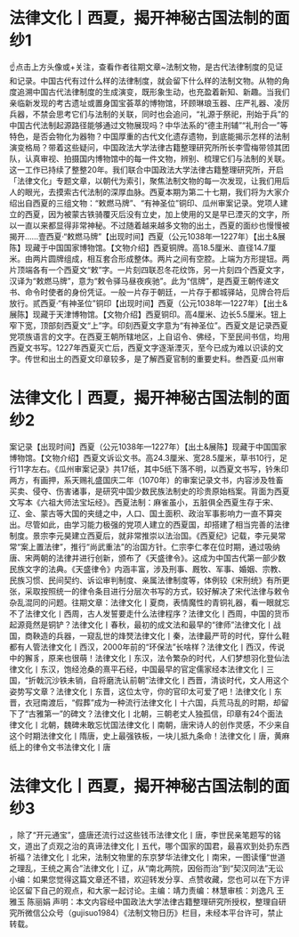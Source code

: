 # 法律文化丨西夏，揭开神秘古国法制的面纱1

☝点击上方头像或+关注，查看作者往期文章~法制文物，是古代法律制度的见证和记录。中国古代有过什么样的法律制度，就会留下什么样的法制文物。从物的角度追溯中国古代法律制度的生成演变，既形象生动，也充盈着新知、新趣。当我们亲临新发现的考古遗址或置身国宝荟萃的博物馆，环顾琳琅玉器、庄严礼器、凌厉兵器，不禁会思考它们与法制的关联，同时也会追问，“礼源于祭祀，刑始于兵”的中国古代法制起源路径能够通过文物展现吗？中华法系的“德主刑辅”“礼刑合一”等特色，是否会物化为器物？中国厚重的古代文化遗存遗物，到底能揭示怎样的法制演变格局？带着这些疑问，中国政法大学法律古籍整理研究所所长李雪梅带领其团队，认真审视、拍摄国内博物馆中的每一件文物，辨别、梳理它们与法制的关联。这一工作已持续了整整20年。我们联合中国政法大学法律古籍整理研究所，开启「法律文化」专题文章，以朝代为索引，聚焦法制文物的每一次发现，让我们用后人的眼光，去摸索古代法制的深厚血脉。西夏本期为第二十七期，我们将为大家介绍出自西夏的三组文物：“敕燃马牌”、“有神圣位”铜印、瓜州审案记录。党项人建立的西夏，因为被蒙古铁骑覆灭后没有立史，加上使用的又是早已湮灭的文字，所以一直以来都显得非常神秘。不过随着越来越多文物的出土，西夏的面纱也慢慢被揭开……壹西夏·“敕燃马牌”【出现时间】西夏（公元1038年—1227年）【出土&展陈】现藏于中国国家博物馆。【文物介绍】西夏铜牌。高18.5厘米、直径14.7厘米。由两片圆牌组成，相互套合形成整体。两片之间有空腔。上端为方形提钮。两片顶端各有一个西夏文“敕”字。一片刻四联忍冬花纹饰，另一片刻四个西夏文字，汉译为“敕燃马牌”，意为“敕令驿马昼夜疾驰”。此为“信牌”，是西夏王朝传递文书、命令时使者的身份凭证。一般一片存于朝廷，一片存于都城驿站，见牌合符后放行。贰西夏·“有神圣位”铜印【出现时间】西夏（公元1038年—1227年）【出土&展陈】现藏于天津博物馆。【文物介绍】西夏铜印。高4厘米、边长5.5厘米。钮上窄下宽，顶部刻西夏文“上”字。印刻西夏文字意为“有神圣位”。西夏文是记录西夏党项族语言的文字。在西夏王朝所辖地区，上自诏令、佛经，下至民间书信，均用西夏文书写。1227年西夏灭亡后，西夏文字逐渐湮灭，至今已成为难以识读的文字。传世和出土的西夏文印章较多，是了解西夏官制的重要史料。叁西夏·瓜州审

# 法律文化丨西夏，揭开神秘古国法制的面纱2

案记录【出现时间】西夏（公元1038年—1227年）【出土&展陈】现藏于中国国家博物馆。【文物介绍】西夏文诉讼文书。高24.3厘米、宽28.5厘米，草书10行，足行11字左右。《瓜州审案记录》共17纸，其中5纸下落不明，以西夏文书写，钤朱印两方，有画押，系天赐礼盛国庆二年（1070年）的审案记录文书，内容涉及牲畜买卖、侵夺、伤害诸事，是研究中国少数民族法制史的珍贵原始档案。背面为西夏文写本《六祖大师法宝坛经》。西夏法制：麻雀虽小，五脏俱全西夏生存于宋、辽、金、蒙古等大国的夹缝之中，人口、国土面积、政治军事影响力一直不算突出。尽管如此，由学习能力极强的党项人建立的西夏国，却搭建了相当完善的法律制度。景宗李元昊建立西夏后，就非常推崇以法治国。《西夏纪》记载，李元昊常常“案上置法律”，推行“尚武重法”的治国方针。仁宗李仁孝在位时期，通过吸纳唐、宋两朝的法律并进行创新，颁布了《天盛律令》。这成为中国古代第一部少数民族文字的法典。《天盛律令》内涵丰富，涉及刑事、厩牧、军事、婚姻、宗教、民族习惯、民间契约、诉讼审判制度、亲属法律制度等，体例较《宋刑统》有所更张，采取按照统一的律令条目进行分层次书写的方式，较好解决了宋代法律与敕令杂乱混同的问题。往期文章：法律文化丨夏商，表情魔性的青铜礼器，看一眼就忘不了法律文化丨西周，古人发誓要走什么法律程序？法律文化丨西周，中国的货币起源竟然是铜铲？法律文化丨春秋，最初的成文法和最早的“律师”法律文化丨战国，商鞅造的兵器，一窥乱世的烽燹法律文化丨秦，法律最严苛的时代，穿什么鞋都有人管法律文化丨西汉，2000年前的“环保法”长啥样？法律文化丨西汉，传说中的獬豸，原来也很萌！法律文化丨东汉，法令繁杂的时代，人们梦想羽化登仙法律文化丨东汉，饱经沧桑的熹平石经，中国最早的官定儒家经本法律文化丨三国，“折戟沉沙铁未销，自将磨洗认前朝”法律文化丨西晋，清谈时代，文人用这个姿势写文章？法律文化丨东晋，这位太守，你的官印太可爱了吧！法律文化丨东晋，衣冠南渡后，“假葬”成为一种流行法律文化丨十六国，兵荒马乱的时期，却留下了“古雅第一”的碑文？​法律文化丨北朝，三朝老丈人独孤信，印章有24个面法律文化丨北朝，魏碑未敢忘忧国法律文化丨南朝，唐宋诗人的创作灵感，不少来自这个时期法律文化丨隋唐，史上最强铁板，一块儿抵九条命！法律文化丨唐，黄麻纸上的律令文书法律文化丨唐

# 法律文化丨西夏，揭开神秘古国法制的面纱3

，除了“开元通宝”，盛唐还流行过这些钱币法律文化丨唐，李世民亲笔题写的铭文，道出了贞观之治的真谛法律文化丨五代，哪个国家的国君，最喜欢到处扔东西祈福？法律文化丨北宋，法制文物里的东京梦华法律文化丨南宋，一图读懂“世道之理乱，王统之离合”法律文化丨辽，从“南北两院，因俗而治”到“契汉同法”无讼小编：如果您觉得这篇文章还不错，欢迎转发分享、点赞收藏，您也可以在下方评论区留下自己的观点，和大家一起讨论。主编：靖力责编：林慧审核：刘逸凡 王雅玉 陈丽娟 声明：本文内容经中国政法大学法律古籍整理研究所授权，整理自研究所微信公众号（gujisuo1984）《法制文物日历》栏目，未经本平台许可，禁止转载。

